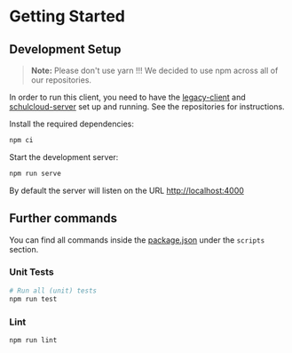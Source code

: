 # Getting Started

## Development Setup

> **Note:**
> Please don't use yarn !!! We decided to use npm across all of our repositories.

In order to run this client, you need to have the [legacy-client](https://github.com/hpi-schul-cloud/schulcloud-client) and [schulcloud-server](https://github.com/hpi-schul-cloud/schulcloud-server) set up and running. See the repositories for instructions.

Install the required dependencies:
```sh
npm ci
```

Start the development server:
```sh
npm run serve
```

By default the server will listen on the URL [http://localhost:4000](http://localhost:4000)

## Further commands

You can find all commands inside the [package.json](https://github.com/hpi-schul-cloud/nuxt-client/blob/main/package.json) under the `scripts` section.

### Unit Tests

```bash
# Run all (unit) tests
npm run test
```

### Lint

```bash
npm run lint
```
